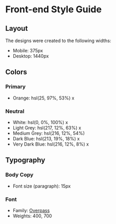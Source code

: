 # Front-end Style Guide

## Layout

The designs were created to the following widths:

- Mobile: 375px
- Desktop: 1440px

## Colors

### Primary

- Orange: hsl(25, 97%, 53%)  x

### Neutral

- White: hsl(0, 0%, 100%)  x
- Light Grey: hsl(217, 12%, 63%) x
- Medium Grey: hsl(216, 12%, 54%) 
- Dark Blue: hsl(213, 19%, 18%) x
- Very Dark Blue: hsl(216, 12%, 8%)  x

## Typography

### Body Copy

- Font size (paragraph): 15px

### Font

- Family: [Overpass](https://fonts.google.com/specimen/Overpass)
- Weights: 400, 700
